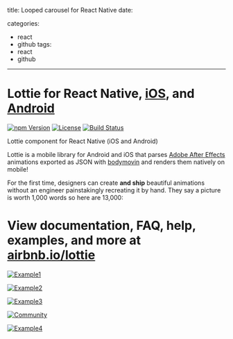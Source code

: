 title: Looped carousel for React Native
date: 

categories: 
- react
- github
tags: 
- react
- github
---

# Lottie for React Native, [iOS](https://github.com/airbnb/lottie-ios), and [Android](https://github.com/airbnb/lottie-android)

[![npm Version](https://camo.githubusercontent.com/c52fb59a2a4a8415cd3810939ec2aa989fe85fc6/68747470733a2f2f696d672e736869656c64732e696f2f6e706d2f762f6c6f747469652d72656163742d6e61746976652e737667)](https://www.npmjs.com/package/lottie-react-native) [![License](https://camo.githubusercontent.com/02518b3d2ef2cf6b20f4634dd2b9f3706554a2c3/68747470733a2f2f696d672e736869656c64732e696f2f6e706d2f6c2f6c6f747469652d72656163742d6e61746976652e737667)](https://www.npmjs.com/package/lottie-react-native) [![Build Status](https://camo.githubusercontent.com/bee6cbd236ef2d06579f395811587efbed0fbe8f/68747470733a2f2f7472617669732d63692e6f72672f616972626e622f6c6f747469652d72656163742d6e61746976652e737667)](https://travis-ci.org/airbnb/lottie-react-native)

Lottie component for React Native (iOS and Android)

Lottie is a mobile library for Android and iOS that parses [Adobe After Effects](http://www.adobe.com/products/aftereffects.html) animations exported as JSON with [bodymovin](https://github.com/bodymovin/bodymovin) and renders them natively on mobile!

For the first time, designers can create **and ship** beautiful animations without an engineer painstakingly recreating it by hand. They say a picture is worth 1,000 words so here are 13,000:

# View documentation, FAQ, help, examples, and more at [airbnb.io/lottie](http://airbnb.io/lottie/)

[![Example1](https://github.com/airbnb/lottie-react-native/raw/master/docs/gifs/Example1.gif)](https://github.com/airbnb/lottie-react-native/blob/master/docs/gifs/Example1.gif)

[![Example2](https://github.com/airbnb/lottie-react-native/raw/master/docs/gifs/Example2.gif)](https://github.com/airbnb/lottie-react-native/blob/master/docs/gifs/Example2.gif)

[![Example3](https://github.com/airbnb/lottie-react-native/raw/master/docs/gifs/Example3.gif)](https://github.com/airbnb/lottie-react-native/blob/master/docs/gifs/Example3.gif)

[![Community](https://github.com/airbnb/lottie-react-native/raw/master/docs/gifs/Community%202_3.gif)](https://github.com/airbnb/lottie-react-native/blob/master/docs/gifs/Community%202_3.gif)

[![Example4](https://github.com/airbnb/lottie-react-native/raw/master/docs/gifs/Example4.gif)](https://github.com/airbnb/lottie-react-native/blob/master/docs/gifs/Example4.gif)